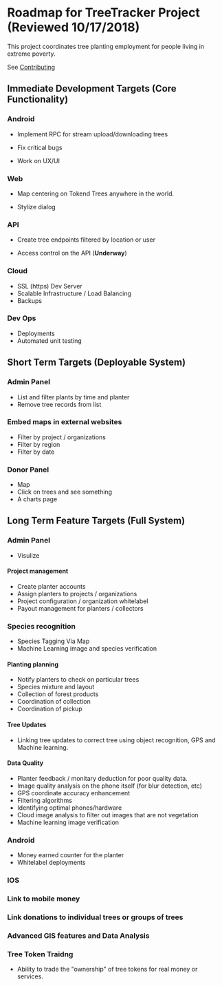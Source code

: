 # Roadmap for TreeTracker Project (Reviewed 10/17/2018)

This project coordinates tree planting employment for people living in extreme poverty.

See [Contributing](https://github.com/Greenstand/Development-Overview/blob/master/Contributing.md) 

## Immediate Development Targets (Core Functionality)

### Android

+ Implement RPC for stream upload/downloading trees

+ Fix critical bugs

+ Work on UX/UI


### Web

+ Map centering on Tokend Trees anywhere in the world.

+ Stylize dialog


### API

+ Create tree endpoints filtered by location or user

+ Access control on the API  (**Underway**)


### Cloud

+ SSL (https) Dev Server
+ Scalable Infrastructure / Load Balancing
+ Backups

### Dev Ops
+ Deployments
+ Automated unit testing

## Short Term Targets (Deployable System)

### Admin Panel
+ List and filter plants by time and planter
+ Remove tree records from list

### Embed maps in external websites
+ Filter by project / organizations
+ Filter by region
+ Filter by date

### Donor Panel 
+ Map
+ Click on trees and see something
+ A charts page

## Long Term Feature Targets  (Full System)

### Admin Panel

+ Visulize 

#### Project management
+ Create planter accounts
+ Assign planters to projects / organizations
+ Project configuration / organization whitelabel
+ Payout management for planters / collectors

### Species recognition
+ Species Tagging Via Map
+ Machine Learning image and species verification

#### Planting planning
+ Notify planters to check on particular trees
+ Species mixture and layout
+ Collection of forest products
+ Coordination of collection
+ Coordination of pickup

#### Tree Updates
+ Linking tree updates to correct tree using object recognition, GPS and Machine learning.

#### Data Quality
+ Planter feedback / monitary deduction for poor quality data.
+ Image quality analysis on the phone itself (for blur detection, etc)
+ GPS coordinate accuracy enhancement
+ Filtering algorithms
+ Identifying optimal phones/hardware 
+ Cloud image analysis to filter out images that are not vegetation
+ Machine learning image verification

### Android
+ Money earned counter for the planter
+ Whitelabel deployments

### IOS

### Link to mobile money

### Link donations to individual trees or groups of trees

### Advanced GIS features and Data Analysis

### Tree Token Traidng
+ Ability to trade the "ownership" of tree tokens for real money or services.

